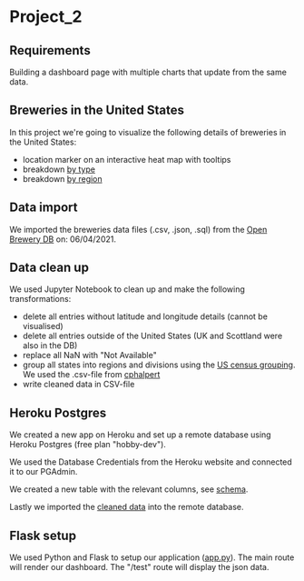 # Project_2

## Requirements

Building a dashboard page with multiple charts that update from the same data.

## Breweries in the United States

In this project we're going to visualize the following details of breweries in the United States:

- location marker on an interactive heat map with tooltips
- breakdown [by type](https://www.openbrewerydb.org/documentation/01-listbreweries#by_type)
- breakdown [by region](https://www2.census.gov/geo/pdfs/maps-data/maps/reference/us_regdiv.pdf)

## Data import

We imported the breweries data files (.csv, .json, .sql) from the [Open Brewery DB](https://github.com/openbrewerydb/openbrewerydb) on: 06/04/2021.

## Data clean up

We used Jupyter Notebook to clean up and make the following transformations:

- delete all entries without latitude and longitude details (cannot be visualised)
- delete all entries outside of the United States (UK and Scottland were also in the DB)
- replace all NaN with "Not Available"
- group all states into regions and divisions using the [US census grouping](https://www2.census.gov/geo/pdfs/maps-data/maps/reference/us_regdiv.pdf). We used the .csv-file from [cphalpert](https://github.com/cphalpert/census-regions/blob/master/us%20census%20bureau%20regions%20and%20divisions.csv)
- write cleaned data in CSV-file

## Heroku Postgres

We created a new app on Heroku and set up a remote database using Heroku Postgres (free plan "hobby-dev").

We used the Database Credentials from the Heroku website and connected it to our PGAdmin.

We created a new table with the relevant columns, see [schema](https://github.com/Franz365/Project_2/blob/main/data/schema.sql).

Lastly we imported the [cleaned data](https://github.com/Franz365/Project_2/blob/main/data/breweries_clean.csv) into the remote database.

## Flask setup

We used Python and Flask to setup our application ([app.py](https://github.com/Franz365/Project_2/blob/main/PythonApp/app.py)). The main route will render our dashboard. The "/test" route will display the json data.
